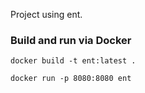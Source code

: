 Project using ent.

### Build and run via Docker

```shell
docker build -t ent:latest .
```


```shell
docker run -p 8080:8080 ent
```
